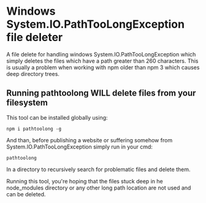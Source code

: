 # Windows System.IO.PathTooLongException file deleter

A file delete for handling windows System.IO.PathTooLongException which simply deletes the files which have a path greater than 260 characters.
This is usually a problem when working with npm older than npm 3 which causes deep directory trees.

## Running pathtoolong WILL delete files from your filesystem

This tool can be installed globally using:

`
  npm i pathtoolong -g
`

And than, before publishing a website or suffering somehow from System.IO.PathTooLongException simply run in your cmd:

`
  pathtoolong
`

In a directory to recursively search for problematic files and delete them.

Running this tool, you're hoping that the files stuck deep in he node_modules directory or any other long path location are not used and can be deleted.
